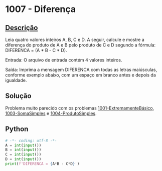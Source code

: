 # 1007 - Diferença

## [Descrição](https://www.beecrowd.com.br/judge/pt/problems/view/1007)

Leia quatro valores inteiros A, B, C e D. A seguir, calcule e mostre a diferença do produto de A e B pelo produto de C e D segundo a fórmula: DIFERENCA = (A * B - C * D).

Entrada:
O arquivo de entrada contém 4 valores inteiros.

Saída:
Imprima a mensagem DIFERENCA com todas as letras maiúsculas, conforme exemplo abaixo, com um espaço em branco antes e depois da igualdade.

## Solução

Problema muito parecido com os problemas [1001-ExtremamenteBásico](../1001-ExtremamenteBásico/README.md), [1003-SomaSimples](../1003-SomaSimples/README.md) e [1004-ProdutoSimples](../1004-ProdutoSimples/README.md).

## Python

```Python
# -*- coding: utf-8 -*-
A = int(input())
B = int(input())
C = int(input())
D = int(input())
print(f'DIFERENCA = {A*B - C*D}')
```
